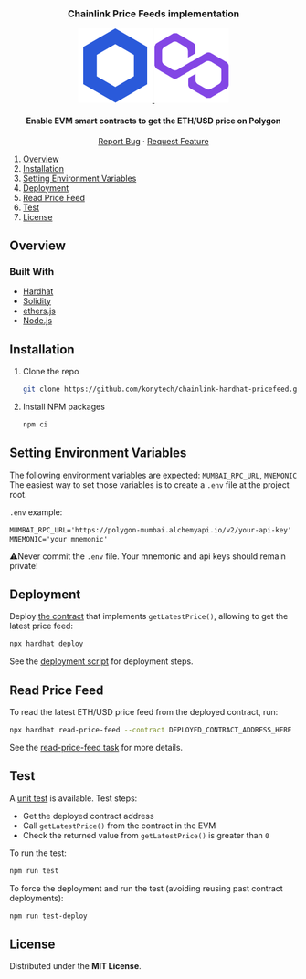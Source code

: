 <div id="top"></div>
<!--
*** Thanks for checking out the Best-README-Template. If you have a suggestion
*** that would make this better, please fork the repo and create a pull request
*** or simply open an issue with the tag "enhancement".
*** Don't forget to give the project a star!
*** Thanks again! Now go create something AMAZING! :D
-->

<!-- PROJECT SHIELDS -->
<!--
*** I'm using markdown "reference style" links for readability.
*** Reference links are enclosed in brackets [ ] instead of parentheses ( ).
*** See the bottom of this document for the declaration of the reference variables
*** for contributors-url, forks-url, etc. This is an optional, concise syntax you may use.
*** https://www.markdownguide.org/basic-syntax/#reference-style-links
-->

<!-- PROJECT LOGO -->
<div align="center">
  <h3 align="center">Chainlink Price Feeds implementation</h3>
  
  <a href="https://chain.link/">
    <img src="images/chainlink-logo.png" alt="Logo">
  </a>
  <a href="https://polygon.technology/">
    <img src="images/polygon-logo.png" alt="Logo">
  </a>

  <p align="center">
    <h4>Enable EVM smart contracts to get the ETH/USD price on Polygon</h4>
    <!--<br />
    Build this project from stratch: https://youtu.be/92rnG1t_55I
    <br />·-->
    <!--<a href="https://github.com/konytech/ethereum-ercs-demo">View Demo (WIP)</a>
    ·-->
    <a href="https://github.com/konytech/ethereum-ercs-demo/issues">Report Bug</a>
    ·
    <a href="https://github.com/konytech/ethereum-ercs-demo/issues">Request Feature</a>
    <br />
  </p>
</div>

<!-- TABLE OF CONTENTS -->
<ol>
  <li>
    <a href="#overview">Overview</a>
    <!-- <ul>
      <li><a href="#built-with">Built With</a></li>
    </ul>-->
  </li>
  <li><a href="#installation">Installation</a></li>
  <li><a href="#setting-environment-variables">Setting Environment Variables</a></li>
  <li><a href="#deployment">Deployment</a></li>
  <li><a href="#read-price-feed">Read Price Feed</a></li>
  <li><a href="#test">Test</a></li>
  <li><a href="#license">License</a></li>
</ol>

<!-- OVERVIEW -->
## Overview

### Built With

* [Hardhat](https://hardhat.org/)
* [Solidity](https://docs.soliditylang.org/)
* [ethers.js](https://docs.ethers.io/)
* [Node.js](https://nodejs.org/)

<!-- GETTING STARTED -->
## Installation

1. Clone the repo
   ```sh
   git clone https://github.com/konytech/chainlink-hardhat-pricefeed.git
   ```
3. Install NPM packages
   ```sh
   npm ci
   ```

## Setting Environment Variables

The following environment variables are expected: `MUMBAI_RPC_URL`, `MNEMONIC` \
The easiest way to set those variables is to create a `.env` file at the project root.

`.env` example:
```
MUMBAI_RPC_URL='https://polygon-mumbai.alchemyapi.io/v2/your-api-key'
MNEMONIC='your mnemonic'
```
⚠️Never commit the `.env` file. Your mnemonic and api keys should remain private!

## Deployment

Deploy <a href="hardhat/contracts/PriceConsumerV3.sol">the contract</a> that implements `getLatestPrice()`, allowing to get the latest price feed:
   ```sh
   npx hardhat deploy
   ```
See the <a href="hardhat/deploy/01_Deploy_PriceConsumerV3.js">deployment script</a> for deployment steps.

## Read Price Feed

To read the latest ETH/USD price feed from the deployed contract, run:
   ```sh
   npx hardhat read-price-feed --contract DEPLOYED_CONTRACT_ADDRESS_HERE
   ```
See the <a href="hardhat/tasks/read-price-feed.js">read-price-feed task</a> for more details.

## Test

A <a href="hardhat/test/unit/PriceConsumerV3_unit_test.js">unit test</a> is available. Test steps:
- Get the deployed contract address
- Call `getLatestPrice()` from the contract in the EVM
- Check the returned value from `getLatestPrice()` is greater than `0`

To run the test:
   ```sh
   npm run test
   ```
   
To force the deployment and run the test (avoiding reusing past contract deployments):
   ```sh
   npm run test-deploy
   ```

<!-- LICENSE -->
## License

Distributed under the **MIT License**.

<!-- MARKDOWN LINKS & IMAGES -->
<!-- https://www.markdownguide.org/basic-syntax/#reference-style-links -->
